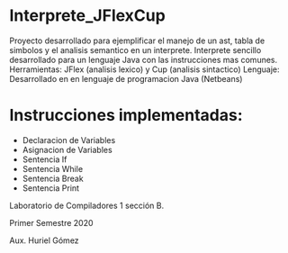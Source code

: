 # Interprete_JFlexCup
Proyecto desarrollado para ejemplificar el manejo de un ast, tabla de simbolos y el analisis semantico en un interprete.
Interprete sencillo desarrollado para un lenguaje Java con las instrucciones mas comunes.
Herramientas: JFlex (analisis lexico) y Cup (analisis sintactico)
Lenguaje: Desarrollado en en lenguaje de programacion Java (Netbeans)

# Instrucciones implementadas:
- Declaracion de Variables
- Asignacion de Variables
- Sentencia If
- Sentencia While
- Sentencia Break
- Sentencia Print


Laboratorio de Compiladores 1 sección B.

Primer Semestre 2020

Aux. Huriel Gómez
